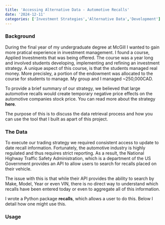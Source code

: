 ```yaml
---
title: 'Accessing Alternative Data - Automotive Recalls'
date: '2024-12-11'
categories: ['Investment Strategies','Alternative Data','Development']
---
```


### Background

During the final year of my undergraduate degree at McGill I wanted to gain more pratical experience in investment management. I found a course, Applied Investments that was being offered. The course was a year long and involved students developing, implementing and refining an investment strategy. A unique aspect of this course, is that the students managed real money. More precisley, a portion of the endowment was allocated to the course for students to manage. My group and I managed ~250,000CAD. 

To provide a brief summary of our strategy, we believed that large automotive recalls would create temporary negative price effects on the automotive companies stock price.  You can read more about the strategy **here**.

The purpose of this is to discuss the data retrieval process and how you can use the tool that I built as apart of this project.


### The Data

To execute our trading strategy we required consistent access to update to date recall information. Fortunately, the automotive industry is highly regulated and thus requires strict reporting. As a result, the National Highway Traffic Safety Administration, which is a department of the US Government provides an API to allow users to search for recalls placed on their vehicle. 

The issue with this is that while their API provides the ability to search by Make, Model, Year or even VIN, there is no direct way to understand which recalls have been entered today or even to aggregate all of this information.

I wrote a Python package **recalls**, which allows a user to do this. Below I detail how one might use this.

### Usage







